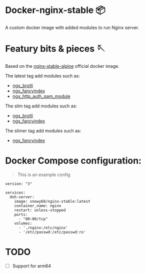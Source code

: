 # Docker-nginx-stable 📦
A custom docker image with added modules to run Nginx server.

# Featury bits & pieces 🪡

Based on the [nginx-stable-alpine](https://hub.docker.com/_/nginx) official docker image.

The latest tag add modules such as:

- [ngx_brotli](https://github.com/google/ngx_brotli)
- [ngx_fancyindex](https://github.com/aperezdc/ngx-fancyindex)
- [ngx_http_auth_pam_module](https://github.com/sto/ngx_http_auth_pam_module)

The slim tag add modules such as:

- [ngx_brotli](https://github.com/google/ngx_brotli)
- [ngx_fancyindex](https://github.com/aperezdc/ngx-fancyindex)

The slimer tag add modules such as:

- [ngx_fancyindex](https://github.com/aperezdc/ngx-fancyindex)

# Docker Compose configuration:
>This is an example config
```
version: "3"

services:
  doh-server:
    image: snowy68/nginx-stable:latest
    container_name: nginx
    restart: unless-stopped
    ports:
      - "80:80/tcp"
    volumes:
      - './nginx:/etc/nginx'
      - '/etc/passwd:/etc/passwd:ro'
```
# TODO
- [ ] Support for arm64